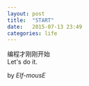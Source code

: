 ```yaml
---
layout: post
title:  "START"
date:   2015-07-13 23:49
categories: life
---
```


编程才刚刚开始  
Let's do it.  

by *Elf-mousE*
